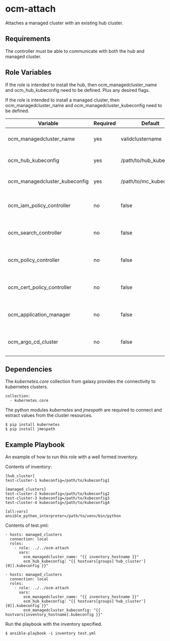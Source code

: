 ocm-attach
==========

Attaches a managed cluster with an existing hub cluster.


Requirements
------------

The controller must be able to communicate with both the hub and managed cluster.


Role Variables
--------------

If the role is intended to install the hub, then ocm_managedcluster_name and ocm_hub_kubeconfig need to be defined. Plus any desired flags.

If the role is intended to install a managed cluster, then ocm_managedcluster_name and ocm_managedcluster_kubeconfig need to be defined.


| Variable                      | Required           | Default                            | Comments                                 |
|-------------------------------|--------------------|------------------------------------|------------------------------------------|
| ocm_managedcluster_name       | yes                | validclustername                   | `^[a-z0-9]([-a-z0-9]*[a-z0-9])?$`        |
| ocm_hub_kubeconfig            | yes                | /path/to/hub_kubeconfig            | Path to the hub's kubeconfig             |
| ocm_managedcluster_kubeconfig | yes                | /path/to/mc_kubeconfig             | Path to the mc's kubeconfig              |
| ocm_iam_policy_controller     | no                 | false                              | Flag to enable IAM Policy Controller     |
| ocm_search_controller         | no                 | false                              | Flag to enable Search Controller         |
| ocm_policy_controller         | no                 | false                              | Flag to enable Policy Controller         |
| ocm_cert_policy_controller    | no                 | false                              | Flag to enable Cert Policy Controller    |
| ocm_application_manager       | no                 | false                              | Flag to enable Application Manager       |
| ocm_argo_cd_cluster           | no                 | false                              | Flag to enable Argo CD Cluster           |


Dependencies
------------

The *kubernetes.core* collection from galaxy provides the connectivity to kubernetes clusters.

    collection:
      - kubernetes.core

The python modules *kubernetes* and *jmespath* are required to connect and extract values from the cluster resources.

    $ pip install kubernetes
    $ pip install jmespath


Example Playbook
----------------

An example of how to run this role with a well formed inventory.

Contents of inventory:

    [hub_cluster]
    test-cluster-1 kubeconfig=/path/to/kubeconfig1

    [managed_clusters]
    test-cluster-2 kubeconfig=/path/to/kubeconfig2
    test-cluster-3 kubeconfig=/path/to/kubeconfig3
    test-cluster-4 kubeconfig=/path/to/kubeconfig4

    [all:vars]
    ansible_python_interpreter=/path/to/venv/bin/python



Contents of test.yml:

    - hosts: managed_clusters
      connection: local
      roles:
        - role: ../../ocm-attach
          vars:
            ocm_managedcluster_name: "{{ inventory_hostname }}"
            ocm_hub_kubeconfig: "{{ hostvars[groups['hub_cluster'][0]].kubeconfig }}"

    - hosts: managed_clusters
      connection: local
      roles:
        - role: ../../ocm-attach
          vars:
            ocm_managedcluster_name: "{{ inventory_hostname }}"
            ocm_hub_kubeconfig: "{{ hostvars[groups['hub_cluster'][0]].kubeconfig }}"
            ocm_managedcluster_kubeconfig: "{{ hostvars[inventory_hostname].kubeconfig }}"

Run the playbook with the inventory specified.

    $ ansible-playbook -i inventory test.yml

